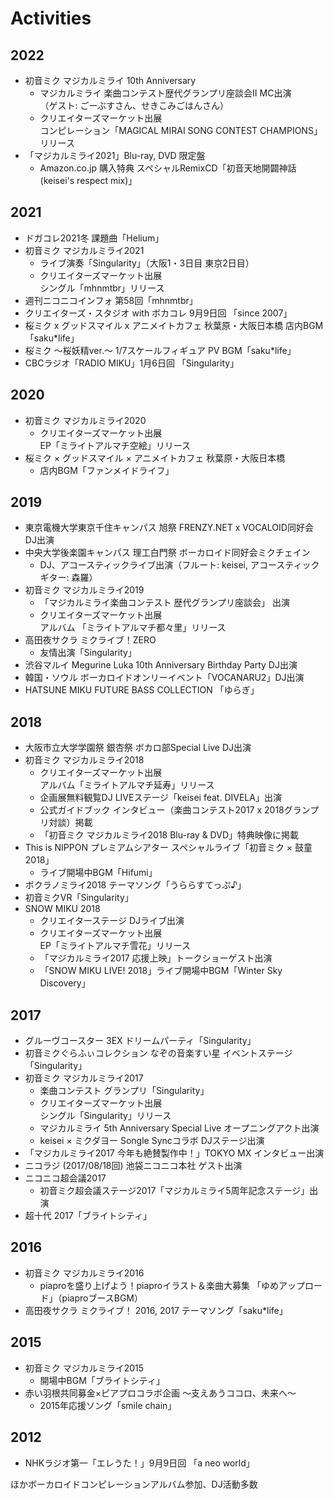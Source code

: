 # Activities

## 2022

* 初音ミク マジカルミライ 10th Anniversary
  * マジカルミライ 楽曲コンテスト歴代グランプリ座談会II MC出演<br />（ゲスト: ごーぶすさん、せきこみごはんさん）
  * クリエイターズマーケット出展<br />コンピレーション「MAGICAL MIRAI SONG CONTEST CHAMPIONS」リリース
* 「マジカルミライ2021」Blu-ray, DVD 限定盤
  * Amazon.co.jp 購入特典 スペシャルRemixCD「初音天地開闢神話 (keisei's respect mix)」

## 2021

* ドガコレ2021冬 課題曲「Helium」
* 初音ミク マジカルミライ2021
  * ライブ演奏「Singularity」（大阪1・3日目 東京2日目）
  * クリエイターズマーケット出展<br />シングル「mhnmtbr」リリース
* 週刊ニコニコインフォ 第58回「mhnmtbr」
* クリエイターズ・スタジオ with ボカコレ 9月9日回 「since 2007」
* 桜ミク x グッドスマイル x アニメイトカフェ 秋葉原・大阪日本橋 店内BGM「saku*life」
* 桜ミク 〜桜妖精ver.〜 1/7スケールフィギュア PV BGM「saku*life」
* CBCラジオ「RADIO MIKU」1月6日回 「Singularity」

## 2020

* 初音ミク マジカルミライ2020
  * クリエイターズマーケット出展<br />EP「ミライトアルマチ空絵」リリース
* 桜ミク × グッドスマイル × アニメイトカフェ 秋葉原・大阪日本橋
  * 店内BGM「ファンメイドライフ」

## 2019

* 東京電機大学東京千住キャンパス 旭祭 FRENZY.NET x VOCALOID同好会 DJ出演
* 中央大学後楽園キャンパス 理工白門祭 ボーカロイド同好会ミクチェイン
  * DJ、アコースティックライブ出演（フルート: keisei, アコースティックギター: 森羅）
* 初音ミク マジカルミライ2019
  * 「マジカルミライ楽曲コンテスト 歴代グランプリ座談会」 出演
  * クリエイターズマーケット出展<br />アルバム 「ミライトアルマチ都々里」リリース
* 高田夜サクラ ミクライブ！ZERO
  * 友情出演「Singularity」
* 渋谷マルイ Megurine Luka 10th Anniversary Birthday Party DJ出演
* 韓国・ソウル ボーカロイドオンリーイベント「VOCANARU2」DJ出演
* HATSUNE MIKU FUTURE BASS COLLECTION 「ゆらぎ」

## 2018

* 大阪市立大学学園祭 銀杏祭 ボカロ部Special Live DJ出演
* 初音ミク マジカルミライ2018
  * クリエイターズマーケット出展<br />アルバム「ミライトアルマチ延寿」リリース
  * 企画展無料観覧DJ LIVEステージ「keisei feat. DIVELA」出演
  * 公式ガイドブック インタビュー（楽曲コンテスト2017 x 2018グランプリ対談）掲載
  * 「初音ミク マジカルミライ2018 Blu-ray & DVD」特典映像に掲載
* This is NIPPON プレミアムシアター スペシャルライブ「初音ミク × 鼓童 2018」
  * ライブ開場中BGM「Hifumi」
* ボクラノミライ2018 テーマソング「うららすてっぷ♪」
* 初音ミクVR「Singularity」
* SNOW MIKU 2018
  * クリエイターステージ DJライブ出演
  * クリエイターズマーケット出展<br />EP「ミライトアルマチ雪花」リリース
  * 「マジカルミライ2017 応援上映」トークショーゲスト出演
  * 「SNOW MIKU LIVE! 2018」ライブ開場中BGM「Winter Sky Discovery」

## 2017

* グルーヴコースター 3EX ドリームパーティ「Singularity」
* 初音ミクぐらふぃコレクション なぞの音楽すい星 イベントステージ「Singularity」
* 初音ミク マジカルミライ2017
  * 楽曲コンテスト グランプリ「Singularity」
  * クリエイターズマーケット出展<br />シングル「Singularity」リリース
  * マジカルミライ 5th Anniversary Special Live オープニングアクト出演
  * keisei × ミクダヨー Songle Syncコラボ DJステージ出演
* 「マジカルミライ2017 今年も絶賛製作中！」TOKYO MX インタビュー出演
* ニコラジ (2017/08/18回) 池袋ニコニコ本社 ゲスト出演
* ニコニコ超会議2017
  * 初音ミク超会議ステージ2017「マジカルミライ5周年記念ステージ」出演
* 超十代 2017「ブライトシティ」

## 2016

* 初音ミク マジカルミライ2016
  * piaproを盛り上げよう！piaproイラスト＆楽曲大募集 「ゆめアップロード」（piaproブースBGM）
* 高田夜サクラ ミクライブ！ 2016, 2017 テーマソング「saku\*life」

## 2015

* 初音ミク マジカルミライ2015
  * 開場中BGM「ブライトシティ」
* 赤い羽根共同募金×ピアプロコラボ企画 〜支えあうココロ、未来へ〜
  * 2015年応援ソング「smile chain」

## 2012

* NHKラジオ第一「エレうた！」9月9日回 「a neo world」

ほかボーカロイドコンピレーションアルバム参加、DJ活動多数